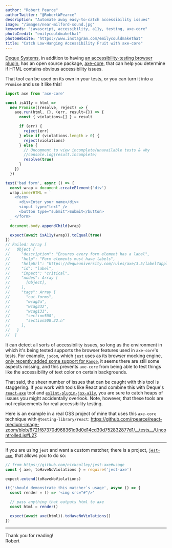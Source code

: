 ```yaml
---
author: "Robert Pearce"
authorTwitter: "@RobertWPearce"
description: "Automate away easy-to-catch accessibility issues"
image: "/images/near-milford-sound.jpg"
keywords: "javascript, accessibility, a11y, testing, axe-core"
photoCredit: "emilycouldmakethat"
photoWebsite: "https://www.instagram.com/emilycouldmakethat"
title: "Catch Low-Hanging Accessibility Fruit with axe-core"
---
```


[Deque Systems](https://www.deque.com), in addition to having [an
accessibility-testing browser plugin](https://www.deque.com/axe/axe-for-web/),
has an open source package, [axe-core](https://www.npmjs.com/package/axe-core),
that can help you determine if HTML contains obvious accessibility issues.

That tool can be used on its own in your tests, or you can turn it into a
`Promise` and use it like this!

```javascript
import axe from 'axe-core'

const isA11y = html =>
  new Promise((resolve, reject) => {
    axe.run(html, {}, (err, result={}) => {
      const { violations=[] } = result

      if (err) {
        reject(err)
      } else if (violations.length > 0) {
        reject(violations)
      } else {
        // Uncomment to view incomplete/unavailable tests & why
        //console.log(result.incomplete)
        resolve(true)
      }
    })
  })

test('bad form', async () => {
  const wrap = document.createElement('div')
  wrap.innerHTML = `
    <form>
      <div>Enter your name</div>
      <input type="text" />
      <button type="submit">Submit</button>
    </form>
  `
  document.body.appendChild(wrap)

  expect(await isA11y(wrap)).toEqual(true)
})
// Failed: Array [
//   Object {
//     "description": "Ensures every form element has a label",
//     "help": "Form elements must have labels",
//     "helpUrl": "https://dequeuniversity.com/rules/axe/3.5/label?application=axeAPI",
//     "id": "label",
//     "impact": "critical",
//     "nodes": Array [
//       [Object],
//     ],
//     "tags": Array [
//       "cat.forms",
//       "wcag2a",
//       "wcag332",
//       "wcag131",
//       "section508",
//       "section508.22.n"
//     ],
//   }
//  ]
```

It can detect all sorts of accessibility issues, so long as the environment in
which it's being tested supports the browser features used in `axe-core`'s
tests. For example, `jsdom`, which `jest` uses as its browser mocking engine,
[only recently added some support for `Range`](https://github.com/jsdom/jsdom/pull/2719),
it seems there are still some aspects missing, and this prevents `axe-core` from
being able to test things like the accessibility of text color on certain
backgrounds.

That said, the sheer number of issues that can be caught with this tool is
staggering. If you work with tools like React and combine this with Deque's
[`react-axe`](https://github.com/dequelabs/react-axe) tool and
[`eslint-plugin-jsx-a11y`](https://github.com/evcohen/eslint-plugin-jsx-a11y),
you are sure to catch heaps of issues you might accidentally overlook. Note,
however, that these tools are not replacements for real accessibility testing.

Here is an example in a real OSS project of mine that uses this `axe-core`
technique with `@testing-library/react`:
https://github.com/rpearce/react-medium-image-zoom/blob/6721f87370d968361d9d0d14cd30d752832877d1/__tests__/Uncontrolled.js#L27.

* * *

If you are using `jest` and want a custom matcher, there is a project,
[`jest-axe`](https://github.com/nickcolley/jest-axe), that allows you to do so:

```javascript
// from https://github.com/nickcolley/jest-axe#usage
const { axe, toHaveNoViolations } = require('jest-axe')

expect.extend(toHaveNoViolations)

it('should demonstrate this matcher`s usage', async () => {
  const render = () => '<img src="#"/>'

  // pass anything that outputs html to axe
  const html = render()

  expect(await axe(html)).toHaveNoViolations()
})
```

* * *

Thank you for reading!
<br />
Robert
